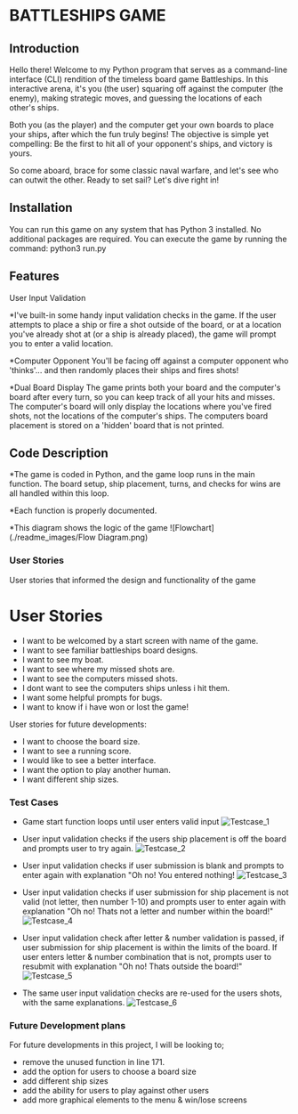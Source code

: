 # BATTLESHIPS GAME



## Introduction

Hello there! Welcome to my Python program that serves as a command-line interface (CLI) rendition of the timeless board game Battleships. In this interactive arena, it's you (the user) squaring off against the computer (the enemy), making strategic moves, and guessing the locations of each other's ships.

Both you (as the player) and the computer get your own boards to place your ships, after which the fun truly begins! The objective is simple yet compelling: Be the first to hit all of your opponent's ships, and victory is yours.

So come aboard, brace for some classic naval warfare, and let's see who can outwit the other. Ready to set sail? Let's dive right in!


## Installation

You can run this game on any system that has Python 3 installed. No additional packages are required. You can execute the game by running the command:
python3 run.py

## Features

User Input Validation

*I've built-in some handy input validation checks in the game. 
If the user attempts to place a ship or fire a shot outside of the board, or at a location you've already shot at (or a ship is already placed), the game will prompt you to enter a valid location.

*Computer Opponent
You'll be facing off against a computer opponent who 'thinks'... and then randomly places their ships and fires shots!

*Dual Board Display
The game prints both your board and the computer's board after every turn, so you can keep track of all your hits and misses. The computer's board will only display the locations where you've fired shots, not the locations of the computer's ships. The computers board placement is stored on a 'hidden' board that is not printed. 

## Code Description

*The game is coded in Python, and the game loop runs in the main function. The board setup, ship placement, turns, and checks for wins are all handled within this loop.

*Each function is properly documented.

*This diagram shows the logic of the game
![Flowchart](./readme_images/Flow Diagram.png)


### User Stories

User stories that informed the design and functionality of the game

# 	User Stories
* 	I want to be welcomed by a start screen with name of the game.
* 	I want to see familiar battleships board designs.
* 	I want to see my boat.
* 	I want to see where my missed shots are. 
* 	I want to see the computers missed shots.
* 	I dont want to see the computers ships unless i hit them.
* 	I want some helpful prompts for bugs.
* 	I want to know if i have won or lost the game!

User stories for future developments:
* 	I want to choose the board size.
* 	I want to see a running score.
* 	I would like to see a better interface.
* 	I want the option to play another human.
*   I want different ship sizes.

### Test Cases

*   Game start function loops until user enters valid input
![Testcase_1](.readme_images/Test1_gamestartloop.PNG)

*   User input validation checks if the users ship placement is off the board and prompts user to try again.
![Testcase_2](.readme_images/Test2_shipplacementoffboard.PNG)

*   User input validation checks if user submission is blank and prompts to enter again with explanation "Oh no! You entered nothing!
![Testcase_3](.readme_images/Test3_shipplacementblank.PNG)

*   User input validation checks if user submission for ship placement is not valid (not letter, then number 1-10) and prompts user to enter again with explanation "Oh no! Thats not a letter and number within the board!"
![Testcase_4](.readme_images/Test4_shipplacementnotvalid.PNG)

*   User input validation check after letter & number validation is passed, if user submission for ship placement is within the limits of the board. If user enters letter & number combination that is not, prompts user to resubmit with explanation "Oh no! Thats outside the board!"
![Testcase_5](.readme_images/Test5_shipplacementoffboard.PNG)

*   The same user input validation checks are re-used for the users shots, with the same explanations. 
![Testcase_6](.readme_images/Test6_usershotvalidation.PNG)


### Future Development plans
For future developments in this project, I will be looking to;
* remove the unused function in line 171.
* add the option for users to choose a board size
* add different ship sizes
* add the ability for users to play against other users
* add more graphical elements to the menu & win/lose screens